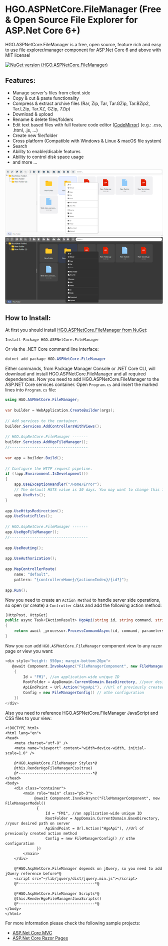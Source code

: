 # HGO.ASPNetCore.FileManager (Free & Open Source File Explorer for ASP.Net Core 6+)
HGO.ASPNetCore.FileManager is a free, open source, feature rich and easy to use file explorer/manager component for ASP.Net Core 6 and above with MIT license!

[![NuGet version (HGO.ASPNetCore.FileManager)](https://img.shields.io/nuget/v/HGO.ASPNetCore.FileManager)](https://www.nuget.org/packages/HGO.ASPNetCore.FileManager/)

## Features:
-  Manage server's files from client side
-  Copy & cut & paste functionality
-  Compress & extract archive files (Rar, Zip, Tar, Tar.GZip, Tar.BZip2, Tar.LZip, Tar.XZ, GZip, 7Zip)
-  Download & upload
-  Rename & delete files/folders
-  Edit text based files with full feature code editor ([CodeMirror](https://codemirror.net/)) (e.g.: .css, .html, .js, ...)
-  Create new file/folder
-  Cross platform (Compatible with Windows & Linux & macOS file system)
-  Search
-  Ability to enable/disable features
-  Ability to control disk space usage
-  and more ...

![HGO.ASPNetCore.FileManager Light Mode](https://github.com/H-Ghamarzadeh/HGO.ASPNetCore.FileManager/blob/master/Light-min.png?raw=true "HGO.ASPNetCore.FileManager Light Mode")
![HGO.ASPNetCore.FileManager Dark Mode](https://github.com/H-Ghamarzadeh/HGO.ASPNetCore.FileManager/blob/master/Dark-min.png?raw=true "HGO.ASPNetCore.FileManager Dark Mode")

## How to Install:
At first you should install  [HGO.ASPNetCore.FileManager from NuGet](https://www.nuget.org/packages/HGO.ASPNetCore.FileManager):
```
Install-Package HGO.ASPNetCore.FileManager
```
Or via the .NET Core command line interface:

```cs
dotnet add package HGO.ASPNetCore.FileManager
```
Either commands, from Package Manager Console or .NET Core CLI, will download and install HGO.ASPNetCore.FileManager and all required dependencies.
Now you need to add HGO.ASPNetCore.FileManager to the ASP.NET Core services container. Open `Program.cs` and insert the marked lines into `Program.cs` file:
```cs
using HGO.ASPNetCore.FileManager;

var builder = WebApplication.CreateBuilder(args);

// Add services to the container.
builder.Services.AddControllersWithViews();

// HGO.AspNetCore.FileManager -------
builder.Services.AddHgoFileManager();
//-----------------------------------

var app = builder.Build();

// Configure the HTTP request pipeline.
if (!app.Environment.IsDevelopment())
{
    app.UseExceptionHandler("/Home/Error");
    // The default HSTS value is 30 days. You may want to change this for production scenarios, see https://aka.ms/aspnetcore-hsts.
    app.UseHsts();
}

app.UseHttpsRedirection();
app.UseStaticFiles();

// HGO.AspNetCore.FileManager -------
app.UseHgoFileManager();
//-----------------------------------

app.UseRouting();

app.UseAuthorization();

app.MapControllerRoute(
    name: "default",
    pattern: "{controller=Home}/{action=Index}/{id?}");

app.Run();
```
Now you need to create an `Action Method` to handle server side operations, so open (or create) a `Controller` class and add the following action method:
```cs
[HttpPost, HttpGet]
public async Task<IActionResult> HgoApi(string id, string command, string parameters, IFormFile file)
{
    return await _processor.ProcessCommandAsync(id, command, parameters, file);
}
```
Now you can add `HGO.ASPNetCore.FileManager` component view to any razor page or view you want:
```cs
<div style="height: 550px; margin-bottom:20px">
   @await Component.InvokeAsync("FileManagerComponent", new FileManagerModel()
    {
        Id = "FM1", //an application-wide unique ID
        RootFolder = AppDomain.CurrentDomain.BaseDirectory, //your desired path on server
        ApiEndPoint = Url.Action("HgoApi"), //Url of previously created action method
        Config = new FileManagerConfig() // othe configuration 
    })
</div>
```
Also you need to reference HGO.ASPNetCore.FileManager JavaScript and CSS files to your view:
```cshtml
<!DOCTYPE html>
<html lang="en">
<head>
    <meta charset="utf-8" />
    <meta name="viewport" content="width=device-width, initial-scale=1.0" />
    
    @*HGO.AspNetCore.FileManager Styles*@
    @this.RenderHgoFileManagerCss(true)
    @*---------------------------------*@
</head>
<body>
    <div class="container">
        <main role="main" class="pb-3">
             @await Component.InvokeAsync("FileManagerComponent", new FileManagerModel()
              {
                  Id = "FM1", //an application-wide unique ID
                  RootFolder = AppDomain.CurrentDomain.BaseDirectory, //your desired path on server
                  ApiEndPoint = Url.Action("HgoApi"), //Url of previously created action method
                  Config = new FileManagerConfig() // othe configuration 
              })
        </main>
    </div>

    @*HGO.AspNetCore.FileManager depends on jQuery, so you need to add jQuery reference before*@
    <script src="~/lib/jquery/dist/jquery.min.js"></script>
    @*----------------------------------*@

    @*HGO.AspNetCore.FileManager Scripts*@
    @this.RenderHgoFileManagerJavaScripts()
    @*----------------------------------*@
</body>
</html>
```
For more information please check the following sample projects:
- [ASP.Net Core MVC](https://github.com/H-Ghamarzadeh/HGO.ASPNetCore.FileManager/tree/master/test/HGO.ASPNetCore.FileManager.Test)
- [ASP.Net Core Razor Pages](https://github.com/H-Ghamarzadeh/HGO.ASPNetCore.FileManager/tree/master/test/HGO.ASPNetCore.FileManager.RazorPages.Test)


